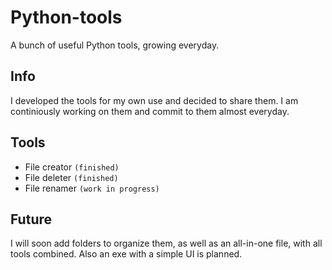 # Python-tools
A bunch of useful Python tools, growing everyday.
## Info
I developed the tools for my own use and decided to share them. I am continiously working on them and commit to them almost everyday.
## Tools
- File creator `(finished)`
- File deleter `(finished)`
- File renamer `(work in progress)`
## Future
I will soon add folders to organize them, as well as an all-in-one file, with all tools combined. Also an exe with a simple UI is planned.
